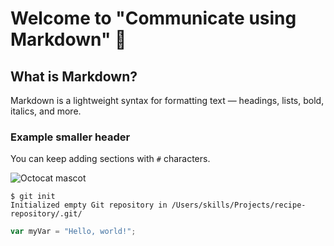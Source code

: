 # Welcome to "Communicate using Markdown" 👋

## What is Markdown?
Markdown is a lightweight syntax for formatting text — headings, lists, bold, italics, and more.

### Example smaller header
You can keep adding sections with `#` characters.


![Octocat mascot](https://octodex.github.com/images/yaktocat.png)

```
$ git init
Initialized empty Git repository in /Users/skills/Projects/recipe-repository/.git/
```
``` javascript
var myVar = "Hello, world!";
```
